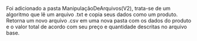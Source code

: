 Foi adicionado a pasta ManipulaçãoDeArquivos(V2), trata-se de um algoritmo que lê um arquivo .txt e copia seus dados como um produto. 
Retorna um novo arquivo .csv em uma nova pasta com os dados do produto e o valor total de acordo com seu preço e quantidade descritas no arquivo base.
